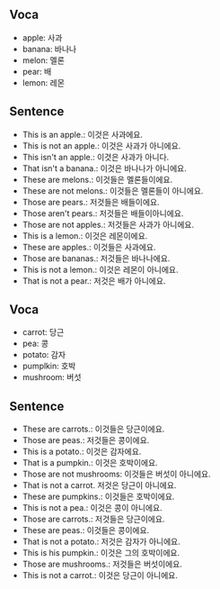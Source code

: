 ## Voca
- apple: 사과
- banana: 바나나
- melon: 멜론
- pear: 배
- lemon: 레몬

## Sentence
- This is an apple.: 이것은 사과에요.
- This is not an apple.: 이것은 사과가 아니에요.
- This isn't an apple.: 이것은 사과가 아니다.
- That isn't a banana.: 이것은 바나나가 아니에요.
- These are melons.: 이것들은 멜론들이에요.
- These are not melons.: 이것들은 멜론들이 아니에요.
- Those are pears.: 저것들은 배들이에요.
- Those aren't pears.: 저것들은 배들이아니에요.
- Those are not apples.: 저것들은 사과가 아니에요.
- This is a lemon.: 이것은 레몬이에요.
- These are apples.: 이것들은 사과에요.
- Those are bananas.: 저것들은 바나나에요.
- This is not a lemon.: 이것은 레몬이 아니에요.
- That is not a pear.: 저것은 배가 아니에요.

## Voca
- carrot: 당근
- pea: 콩
- potato: 감자
- pumplkin: 호박
- mushroom: 버섯

## Sentence
- These are carrots.: 이것들은 당근이에요.
- Those are peas.: 저것들은 콩이에요.
- This is a potato.: 이것은 감자에요.
- That is a pumpkin.: 이것은 호박이에요.
- Those are not mushrooms: 이것들은 버섯이 아니에요.
- That is not a carrot. 저것은 당근이 아니에요.
- These are pumpkins.: 이것들은 호박이에요.
- This is not a pea.: 이것은 콩이 아니에요.
- Those are carrots.: 저것들은 당근이에요.
- These are peas.: 이것들은 콩이에요.
- That is not a potato.: 저것은 감자가 아니에요.
- This is his pumpkin.: 이것은 그의 호박이에요.
- Those are mushrooms.: 저것들은 버섯이에요.
- This is not a carrot.: 이것은 당근이 아니에요.
